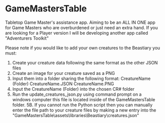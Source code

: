 # GameMastersTable
Tabletop Game Master's assistance app. Aiming to be an ALL IN ONE app for Game Masters who are overburdened or just need an extra hand. If you are looking for a Player version I will be developing another app called "Adventurers Toolkit"

Please note if you would like to add your own creatures to the Beastiary you must: 
1. Create your creature data following the same format as the other JSON files
2. Create an image for your creature saved as a PNG
3. Input them into a folder sharing the following format: CreatureName (Folder) CreatureName.JSON CreatureName.PNG
4. Input the CreatureName (Folder) into the chosen CR# folder
5. Run the update_creatures_json.py using command prompt on a windows computer this file is located inside of the GameMastersTable folder.
5B. If you cannot run the Python script then you can manually enter the file path to your creature files by making a new entry into the "GameMastersTable\assets\libraries\Beastiary\creatures.json"